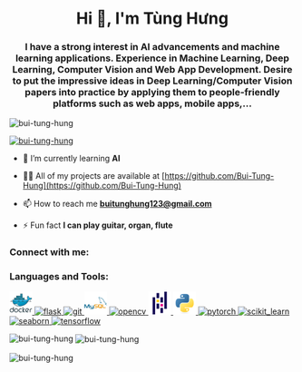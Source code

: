 <h1 align="center">Hi 👋, I'm Tùng Hưng</h1>
<h3 align="center">I have a strong interest in AI advancements and machine learning applications. Experience in Machine Learning, Deep Learning, Computer Vision and Web App Development. Desire to put the impressive ideas in Deep Learning/Computer Vision papers into practice by applying them to people-friendly platforms such as web apps, mobile apps,...</h3>

<p align="left"> <img src="https://komarev.com/ghpvc/?username=bui-tung-hung&label=Profile%20views&color=0e75b6&style=flat" alt="bui-tung-hung" /> </p>

<p align="left"> <a href="https://github.com/ryo-ma/github-profile-trophy"><img src="https://github-profile-trophy.vercel.app/?username=bui-tung-hung" alt="bui-tung-hung" /></a> </p>

- 🌱 I’m currently learning **AI**

- 👨‍💻 All of my projects are available at [https://github.com/Bui-Tung-Hung](https://github.com/Bui-Tung-Hung)

- 📫 How to reach me **buitunghung123@gmail.com**

- ⚡ Fun fact **I can play guitar, organ, flute**

<h3 align="left">Connect with me:</h3>
<p align="left">
</p>

<h3 align="left">Languages and Tools:</h3>
<p align="left"> <a href="https://www.docker.com/" target="_blank" rel="noreferrer"> <img src="https://raw.githubusercontent.com/devicons/devicon/master/icons/docker/docker-original-wordmark.svg" alt="docker" width="40" height="40"/> </a> <a href="https://flask.palletsprojects.com/" target="_blank" rel="noreferrer"> <img src="https://www.vectorlogo.zone/logos/pocoo_flask/pocoo_flask-icon.svg" alt="flask" width="40" height="40"/> </a> <a href="https://git-scm.com/" target="_blank" rel="noreferrer"> <img src="https://www.vectorlogo.zone/logos/git-scm/git-scm-icon.svg" alt="git" width="40" height="40"/> </a> <a href="https://www.mysql.com/" target="_blank" rel="noreferrer"> <img src="https://raw.githubusercontent.com/devicons/devicon/master/icons/mysql/mysql-original-wordmark.svg" alt="mysql" width="40" height="40"/> </a> <a href="https://opencv.org/" target="_blank" rel="noreferrer"> <img src="https://www.vectorlogo.zone/logos/opencv/opencv-icon.svg" alt="opencv" width="40" height="40"/> </a> <a href="https://pandas.pydata.org/" target="_blank" rel="noreferrer"> <img src="https://raw.githubusercontent.com/devicons/devicon/2ae2a900d2f041da66e950e4d48052658d850630/icons/pandas/pandas-original.svg" alt="pandas" width="40" height="40"/> </a> <a href="https://www.python.org" target="_blank" rel="noreferrer"> <img src="https://raw.githubusercontent.com/devicons/devicon/master/icons/python/python-original.svg" alt="python" width="40" height="40"/> </a> <a href="https://pytorch.org/" target="_blank" rel="noreferrer"> <img src="https://www.vectorlogo.zone/logos/pytorch/pytorch-icon.svg" alt="pytorch" width="40" height="40"/> </a> <a href="https://scikit-learn.org/" target="_blank" rel="noreferrer"> <img src="https://upload.wikimedia.org/wikipedia/commons/0/05/Scikit_learn_logo_small.svg" alt="scikit_learn" width="40" height="40"/> </a> <a href="https://seaborn.pydata.org/" target="_blank" rel="noreferrer"> <img src="https://seaborn.pydata.org/_images/logo-mark-lightbg.svg" alt="seaborn" width="40" height="40"/> </a> <a href="https://www.tensorflow.org" target="_blank" rel="noreferrer"> <img src="https://www.vectorlogo.zone/logos/tensorflow/tensorflow-icon.svg" alt="tensorflow" width="40" height="40"/> </a> </p>

<p><img align="left" src="https://github-readme-stats.vercel.app/api/top-langs?username=bui-tung-hung&show_icons=true&locale=en&layout=compact" alt="bui-tung-hung" /></p>

<p>&nbsp;<img align="center" src="https://github-readme-stats.vercel.app/api?username=bui-tung-hung&show_icons=true&locale=en" alt="bui-tung-hung" /></p>

<p><img align="center" src="https://github-readme-streak-stats.herokuapp.com/?user=bui-tung-hung&" alt="bui-tung-hung" /></p>
